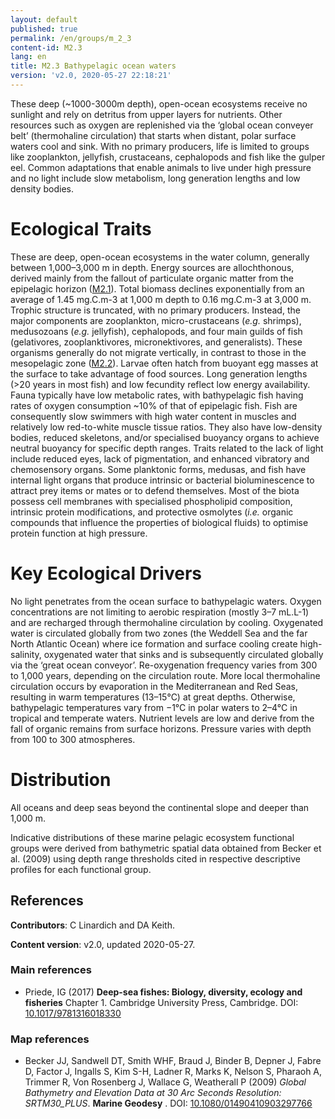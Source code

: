 ```yaml
---
layout: default
published: true
permalink: /en/groups/m_2_3
content-id: M2.3
lang: en
title: M2.3 Bathypelagic ocean waters
version: 'v2.0, 2020-05-27 22:18:21'
---
```


These deep (~1000-3000m depth), open-ocean ecosystems receive no sunlight and rely on detritus from upper layers for nutrients. Other resources such as oxygen are replenished via the ‘global ocean conveyer belt’ (thermohaline circulation) that starts when distant, polar surface waters cool and sink.  With no primary producers, life is limited to groups like zooplankton, jellyfish, crustaceans, cephalopods and fish like the gulper eel. Common adaptations that enable animals to live under high pressure and no light include slow metabolism, long generation lengths and low density bodies.

# Ecological Traits
 
These are deep, open-ocean ecosystems in the water column, generally between 1,000–3,000 m in depth. Energy sources are allochthonous, derived mainly from the fallout of particulate organic matter from the epipelagic horizon ([M2.1](/explore/groups/M2.1)). Total biomass declines exponentially from an average of 1.45 mg.C.m-3 at 1,000 m depth to 0.16 mg.C.m-3 at 3,000 m. Trophic structure is truncated, with no primary producers. Instead, the major components are zooplankton, micro-crustaceans (_e.g._ shrimps), medusozoans (_e.g._ jellyfish), cephalopods, and four main guilds of fish (gelativores, zooplanktivores, micronektivores, and generalists). These organisms generally do not migrate vertically, in contrast to those in the mesopelagic zone ([M2.2](/explore/groups/M2.2)). Larvae often hatch from buoyant egg masses at the surface to take advantage of food sources. Long generation lengths (>20 years in most fish) and low fecundity reflect low energy availability. Fauna typically have low metabolic rates, with bathypelagic fish having rates of oxygen consumption ~10% of that of epipelagic fish. Fish are consequently slow swimmers with high water content in muscles and relatively low red-to-white muscle tissue ratios. They also have low-density bodies, reduced skeletons, and/or specialised buoyancy organs to achieve neutral buoyancy for specific depth ranges. Traits related to the lack of light include reduced eyes, lack of pigmentation, and enhanced vibratory and chemosensory organs. Some planktonic forms, medusas, and fish have internal light organs that produce intrinsic or bacterial bioluminescence to attract prey items or mates or to defend themselves. Most of the biota possess cell membranes with specialised phospholipid composition, intrinsic protein modifications, and protective osmolytes (_i.e._ organic compounds that influence the properties of biological fluids) to optimise protein function at high pressure.
 
# Key Ecological Drivers
 
No light penetrates from the ocean surface to bathypelagic waters. Oxygen concentrations are not limiting to aerobic respiration (mostly 3–7 mL.L-1) and are recharged through thermohaline circulation by cooling. Oxygenated water is circulated globally from two zones (the Weddell Sea and the far North Atlantic Ocean) where ice formation and surface cooling create high-salinity, oxygenated water that sinks and is subsequently circulated globally via the ‘great ocean conveyor’. Re-oxygenation frequency varies from 300 to 1,000 years, depending on the circulation route. More local thermohaline circulation occurs by evaporation in the Mediterranean and Red Seas, resulting in warm temperatures (13–15°C) at great depths. Otherwise, bathypelagic temperatures vary from −1°C in polar waters to 2–4°C in tropical and temperate waters. Nutrient levels are low and derive from the fall of organic remains from surface horizons. Pressure varies with depth from 100 to 300 atmospheres.
 
# Distribution
 
All oceans and deep seas beyond the continental slope and deeper than 1,000 m. 

Indicative distributions of these marine pelagic ecosystem functional groups were derived from bathymetric spatial data obtained from Becker et al. (2009) using depth range thresholds cited in respective descriptive profiles for each functional group.

## References

**Contributors**: C Linardich and DA Keith.

**Content version**: v2.0, updated 2020-05-27.

### Main references
* Priede, IG  (2017) **Deep-sea fishes: Biology, diversity, ecology and fisheries** Chapter 1. Cambridge University Press, Cambridge. DOI: [10.1017/9781316018330](http://doi.org/10.1017/9781316018330)

### Map references
* Becker JJ, Sandwell DT, Smith WHF, Braud J, Binder B, Depner J, Fabre D, Factor J, Ingalls S, Kim S-H, Ladner R, Marks K, Nelson S, Pharaoh A, Trimmer R, Von Rosenberg J, Wallace G, Weatherall P  (2009) *Global Bathymetry and Elevation Data at 30 Arc Seconds Resolution: SRTM30_PLUS*. **Marine Geodesy** . DOI: [10.1080/01490410903297766](http://doi.org/10.1080/01490410903297766)
